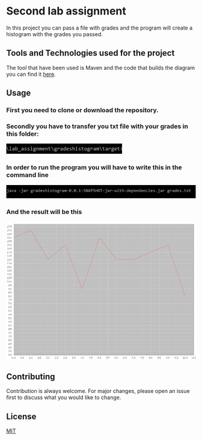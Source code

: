 # Second lab assignment

In this project you can pass a file with grades and the program will create a histogram with the grades you passed.

## Tools and Technologies used for the project

The tool that have been used is Maven and the code that builds the diagram you can find it [here](https://github.com/AntonisGkortzis/BuildAutomationToolsDemoProject/blob/master/histogramgenerator/src/main/java/histogramgenerator/JFreeChartXYLineChartDemo.java).

## Usage

### First you need to clone or download the repository.
### Secondly you have to transfer you txt file with your grades in this folder:
![](media/path.png)

### In order to run the program you will have to write this in the command line
![](media/command_line.png)

### And the result will be this

![](media/diagram.png)

## Contributing
Contribution is always welcome. For major changes, please open an issue first to discuss what you would like to change.

## License
[MIT](https://choosealicense.com/licenses/mit/)